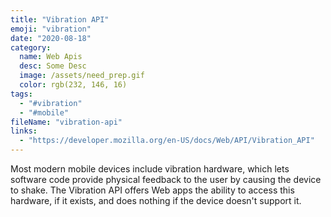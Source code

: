 ```yaml
---
title: "Vibration API"
emoji: "vibration"
date: "2020-08-18"
category:
  name: Web Apis
  desc: Some Desc
  image: /assets/need_prep.gif
  color: rgb(232, 146, 16)
tags:
  - "#vibration"
  - "#mobile"
fileName: "vibration-api"
links: 
  - "https://developer.mozilla.org/en-US/docs/Web/API/Vibration_API"
---
```

Most modern mobile devices include vibration hardware, which lets software code provide physical feedback to the user by causing the device to shake. The Vibration API offers Web apps the ability to access this hardware, if it exists, and does nothing if the device doesn't support it.